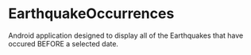 # EarthquakeOccurrences
Android application designed to display all of the Earthquakes that have occured BEFORE a selected date.
